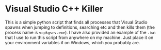# Visual Studio C++ Killer
This is a simple python script that finds all processes that Visual Studio spawns when jumping to definitions, searching etc and then kills them (the process name is `vcpkgsrv.exe`).
I have also provided an example of the `.bat` that I use to run this script from anywhere on my machine. Just place it on your environment variables if on Windows, which you probably are.
